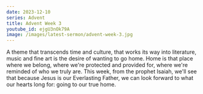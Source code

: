 ```yaml
---
date: 2023-12-10
series: Advent
title: Advent Week 3
youtube_id: ejgU3nOk79A
image: /images/latest-sermon/advent-week-3.jpg
---
```

A theme that transcends time and culture, that works its way into literature, music and fine art is the desire of wanting to go home. Home is that place where we belong, where we're protected and provided for, where we're reminded of who we truly are. This week, from the prophet Isaiah, we'll see that because Jesus is our Everlasting Father, we can look forward to what our hearts long for: going to our true home. 
